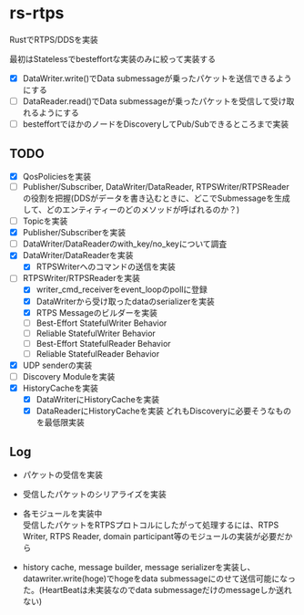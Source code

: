 # rs-rtps
RustでRTPS/DDSを実装

最初はStatelessでbesteffortな実装のみに絞って実装する

- [x] DataWriter.write()でData submessageが乗ったパケットを送信できるようにする
- [ ] DataReader.read()でData submessageが乗ったパケットを受信して受け取れるようにする
- [ ] besteffortでほかのノードをDiscoveryしてPub/Subできるところまで実装

## TODO
- [x] QosPoliciesを実装
- [ ] Publisher/Subscriber, DataWriter/DataReader, RTPSWriter/RTPSReaderの役割を把握(DDSがデータを書き込むときに、どこでSubmessageを生成して、どのエンティティーのどのメソッドが呼ばれるのか？)
- [ ] Topicを実装
- [x] Publisher/Subscriberを実装
- [ ] DataWriter/DataReaderのwith_key/no_keyについて調査
- [x] DataWriter/DataReaderを実装
    - [x] RTPSWriterへのコマンドの送信を実装
- [ ] RTPSWriter/RTPSReaderを実装
    - [x] writer_cmd_receiverをevent_loopのpollに登録
    - [x] DataWriterから受け取ったdataのserializerを実装
    - [x] RTPS Messageのビルダーを実装
    - [ ] Best-Effort StatefulWriter Behavior
    - [ ] Reliable StatefulWriter Behavior
    - [ ] Best-Effort StatefulReader Behavior
    - [ ] Reliable StatefulReader Behavior
- [x] UDP senderの実装
- [ ] Discovery Moduleを実装
- [x] HistoryCacheを実装
    - [x] DataWriterにHistoryCacheを実装
    - [x] DataReaderにHistoryCacheを実装
どれもDiscoveryに必要そうなものを最低限実装

## Log
+ パケットの受信を実装

+ 受信したパケットのシリアライズを実装


+ 各モジュールを実装中\
受信したパケットをRTPSプロトコルにしたがって処理するには、RTPS Writer, RTPS Reader, domain participant等のモジュールの実装が必要だから

+ history cache, message builder, message serializerを実装し、datawriter.write(hoge)でhogeをdata submessageにのせて送信可能になった。(HeartBeatは未実装なのでdata submessageだけのmessageしか送れない)
